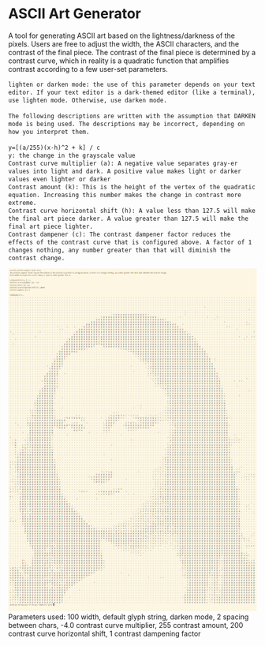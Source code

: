 # ASCII Art Generator
A tool for generating ASCII art based on the lightness/darkness of the pixels. Users are free to adjust the width, the ASCII characters, and the contrast of the final piece. The contrast of the final piece is determined by a contrast curve, which in reality is a quadratic function that amplifies contrast according to a few user-set parameters.

```
lighten or darken mode: the use of this parameter depends on your text editor. If your text editor is a dark-themed editor (like a terminal), use lighten mode. Otherwise, use darken mode. 

The following descriptions are written with the assumption that DARKEN mode is being used. The descriptions may be incorrect, depending on how you interpret them.

y=[(a/255)(x-h)^2 + k] / c
y: the change in the grayscale value
Contrast curve multiplier (a): A negative value separates gray-er values into light and dark. A positive value makes light or darker values even lighter or darker
Contrast amount (k): This is the height of the vertex of the quadratic equation. Increasing this number makes the change in contrast more extreme.
Contrast curve horizontal shift (h): A value less than 127.5 will make the final art piece darker. A value greater than 127.5 will make the final art piece lighter.
Contrast dampener (c): The contrast dampener factor reduces the effects of the contrast curve that is configured above. A factor of 1 changes nothing, any number greater than that will diminish the contrast change.
```

![An ASCII art portrait of Mona Lisa generated by the program](https://github.com/James-Lian/ASCII-art-generator/blob/main/MONA-ASCII.png)  
Parameters used: 100 width, default glyph string, darken mode, 2 spacing between chars, -4.0 contrast curve multiplier, 255 contrast amount, 200 contrast curve horizontal shift, 1 contrast dampening factor
